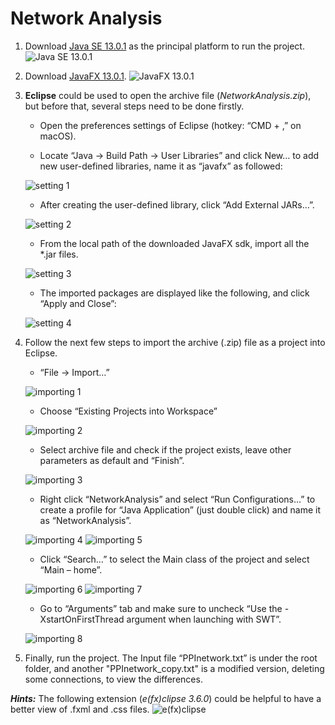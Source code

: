 # Network Analysis

1. Download [Java SE 13.0.1](https://www.oracle.com/technetwork/java/javase/downloads/index.html) as the principal platform to run the project.
![Java SE 13.0.1](./pics/jdk13.png)

2. Download [JavaFX 13.0.1](https://gluonhq.com/products/javafx/).
![JavaFX 13.0.1](./pics/javafx.png)

3. **Eclipse** could be used to open the archive file (*NetworkAnalysis.zip*), but before that, several steps need to be done firstly.
   * Open the preferences settings of Eclipse (hotkey: “CMD + ,” on macOS).

   * Locate “Java -> Build Path -> User Libraries” and click New… to add new user-defined libraries, name it as “javafx” as followed:

   ![setting 1](./pics/setting1.png)

   * After creating the user-defined library, click “Add External JARs…”.

   ![setting 2](./pics/setting2.png)

   * From the local path of the downloaded JavaFX sdk, import all the *.jar files.

   ![setting 3](./pics/setting3.png)

   * The imported packages are displayed like the following, and click “Apply and Close”:

   ![setting 4](./pics/setting4.png)

4. Follow the next few steps to import the archive (.zip) file as a project into Eclipse.
   * “File -> Import…”

   ![importing 1](./pics/importing1.png)

   * Choose “Existing Projects into Workspace”

   ![importing 2](./pics/importing2.png)

   * Select archive file and check if the project exists, leave other parameters as default and “Finish”.

   ![importing 3](./pics/importing3.png)

   * Right click “NetworkAnalysis” and select “Run Configurations…” to create a profile for “Java Application” (just double click) and name it as “NetworkAnalysis”.

   ![importing 4](./pics/importing4.png)
   ![importing 5](./pics/importing5.png)

   * Click “Search…” to select the Main class of the project and select “Main – home”.

   ![importing 6](./pics/importing6.png)
   ![importing 7](./pics/importing7.png)

   * Go to “Arguments” tab and make sure to uncheck “Use the -XstartOnFirstThread argument when launching with SWT”.

   ![importing 8](./pics/importing8.png)

5. Finally, run the project. The Input file “PPInetwork.txt” is under the root folder, and another "PPInetwork_copy.txt" is a modified version, deleting some connections, to view the differences.

***Hints:*** The following extension (*e(fx)clipse 3.6.0*) could be helpful to have a better view of .fxml and .css files.
![e(fx)clipse](./pics/efxclipse.png)

